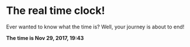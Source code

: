 # The real time clock!

Ever wanted to know what the time is? Well, your journey is about to end!

**The time is Nov 29, 2017, 19:43**